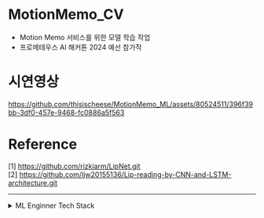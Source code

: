 # MotionMemo_CV
* Motion Memo 서비스를 위한 모델 학습 작업
* 프로메테우스 AI 해커톤 2024 예선 참가작 

# 시연영상 
https://github.com/thisischeese/MotionMemo_ML/assets/80524511/396f39bb-3df0-457e-9468-fc0886a5f563

# Reference 
[1] https://github.com/rizkiarm/LipNet.git</br>
[2] https://github.com/ljw20155136/Lip-reading-by-CNN-and-LSTM-architecture.git

<hr/>
<details>
<summary> ML Enginner Tech Stack
</summary>
   <br/>
   <img src="https://img.shields.io/badge/Python-3776AB?style=for-the-badge&logo=Python&logoColor=white">
   <img src="https://img.shields.io/badge/Tensorflow-FF6F00?style=for-the-badge&logo=Tensorflow&logoColor=white">
   <img src="https://img.shields.io/badge/Keras-D00000?style=for-the-badge&logo=Keras&logoColor=white">
</details>
</hr>

